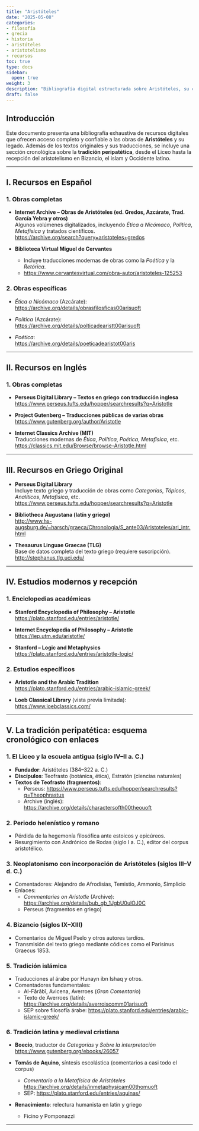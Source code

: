 ```yaml
--- 
title: "Aristóteles"
date: "2025-05-08"
categories:
- filosofía
- grecia
- historia
- aristóteles
- aristotelismo
- recursos
toc: true
type: docs
sidebar:
  open: true
weight: 3
description: "Bibliografía digital estructurada sobre Aristóteles, su corpus filosófico y su recepción en la Antigüedad tardía, el mundo islámico y el cristianismo medieval."
draft: false
---
```


## Introducción

Este documento presenta una bibliografía exhaustiva de recursos digitales que ofrecen acceso completo y confiable a las obras de **Aristóteles** y su legado. Además de los textos originales y sus traducciones, se incluye una sección cronológica sobre la **tradición peripatética**, desde el Liceo hasta la recepción del aristotelismo en Bizancio, el islam y Occidente latino.

---

## I. Recursos en Español

### 1. Obras completas

- **Internet Archive – Obras de Aristóteles (ed. Gredos, Azcárate, Trad. García Yebra y otros)**  
  Algunos volúmenes digitalizados, incluyendo *Ética a Nicómaco*, *Política*, *Metafísica* y tratados científicos.  
  https://archive.org/search?query=aristoteles+gredos

- **Biblioteca Virtual Miguel de Cervantes**  
  - Incluye traducciones modernas de obras como la *Poética* y la *Retórica*.  
  - https://www.cervantesvirtual.com/obra-autor/aristoteles-125253

### 2. Obras específicas

- *Ética a Nicómaco* (Azcárate):  
  https://archive.org/details/obrasfilosficas00arisuoft

- *Política* (Azcárate):  
  https://archive.org/details/polticadearistt00arisuoft

- *Poética*:  
  https://archive.org/details/poeticadearistot00aris

---

## II. Recursos en Inglés

### 1. Obras completas

- **Perseus Digital Library – Textos en griego con traducción inglesa**  
  https://www.perseus.tufts.edu/hopper/searchresults?q=Aristotle

- **Project Gutenberg – Traducciones públicas de varias obras**  
  https://www.gutenberg.org/author/Aristotle

- **Internet Classics Archive (MIT)**  
  Traducciones modernas de *Ética*, *Política*, *Poética*, *Metafísica*, etc.  
  https://classics.mit.edu/Browse/browse-Aristotle.html

---

## III. Recursos en Griego Original

- **Perseus Digital Library**  
  Incluye texto griego y traducción de obras como *Categorías*, *Tópicos*, *Analíticos*, *Metafísica*, etc.  
  https://www.perseus.tufts.edu/hopper/searchresults?q=Aristotle

- **Bibliotheca Augustana (latín y griego)**  
  http://www.hs-augsburg.de/~harsch/graeca/Chronologia/S_ante03/Aristoteles/ari_intr.html

- **Thesaurus Linguae Graecae (TLG)**  
  Base de datos completa del texto griego (requiere suscripción).  
  http://stephanus.tlg.uci.edu/

---

## IV. Estudios modernos y recepción

### 1. Enciclopedias académicas

- **Stanford Encyclopedia of Philosophy – Aristotle**  
  https://plato.stanford.edu/entries/aristotle/

- **Internet Encyclopedia of Philosophy – Aristotle**  
  https://iep.utm.edu/aristotle/

- **Stanford – Logic and Metaphysics**  
  https://plato.stanford.edu/entries/aristotle-logic/

### 2. Estudios específicos

- **Aristotle and the Arabic Tradition**  
  https://plato.stanford.edu/entries/arabic-islamic-greek/

- **Loeb Classical Library** (vista previa limitada):  
  https://www.loebclassics.com/

---

## V. La tradición peripatética: esquema cronológico con enlaces

### 1. El Liceo y la escuela antigua (siglo IV–II a. C.)

- **Fundador**: Aristóteles (384–322 a. C.)  
- **Discípulos**: Teofrasto (botánica, ética), Estratón (ciencias naturales)  
- **Textos de Teofrasto (fragmentos)**:  
  - Perseus: https://www.perseus.tufts.edu/hopper/searchresults?q=Theophrastus  
  - Archive (inglés): https://archive.org/details/charactersofth00theouoft

### 2. Periodo helenístico y romano

- Pérdida de la hegemonía filosófica ante estoicos y epicúreos.  
- Resurgimiento con Andrónico de Rodas (siglo I a. C.), editor del corpus aristotélico.

### 3. Neoplatonismo con incorporación de Aristóteles (siglos III–V d. C.)

- Comentadores: Alejandro de Afrodisias, Temistio, Ammonio, Simplicio  
- Enlaces:  
  - *Commentaries on Aristotle* (Archive):  
    https://archive.org/details/bub_gb_1JgbU0ulOJ0C  
  - Perseus (fragmentos en griego)

### 4. Bizancio (siglos IX–XIII)

- Comentarios de Miguel Pselo y otros autores tardíos.  
- Transmisión del texto griego mediante códices como el Parisinus Graecus 1853.

### 5. Tradición islámica

- Traducciones al árabe por Hunayn ibn Ishaq y otros.  
- Comentadores fundamentales:  
  - Al-Fārābī, Avicena, Averroes (*Gran Comentario*)  
  - Texto de Averroes (latín): https://archive.org/details/averroiscomm01arisuoft  
  - SEP sobre filosofía árabe: https://plato.stanford.edu/entries/arabic-islamic-greek/

### 6. Tradición latina y medieval cristiana

- **Boecio**, traductor de *Categorías* y *Sobre la interpretación*  
  https://www.gutenberg.org/ebooks/26057  
- **Tomás de Aquino**, síntesis escolástica (comentarios a casi todo el corpus)  
  - *Comentario a la Metafísica de Aristóteles*  
    https://archive.org/details/inmetaphysicam00thomuoft  
  - SEP: https://plato.stanford.edu/entries/aquinas/

- **Renacimiento**: relectura humanista en latín y griego  
  - Ficino y Pomponazzi

---



